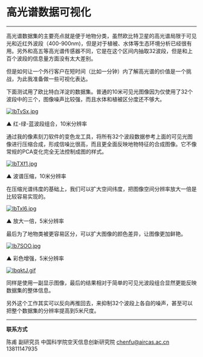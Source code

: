 

# 高光谱数据可视化

---

高光谱数据集的主要亮点就是便于地物分类，虽然欧比特卫星的高光谱局限于可见光和近红外波段（400-900nm)，但是对于植被、水体等生态环境分析已经很有用。另外和高五等高光谱传感器不同，它是在这个区间内抽取32波段，但是和上百个波段的信息量方面没有太大差别。

但是如何让一个外行客户在短时间（比如一分钟）内了解高光谱的价值是一个挑战，为此我准备做一些可视化表达。

下面测试用了欧比特白洋淀的数据集。普通的10米可见光图像因为仅使用了32个波段中的三个，图像噪声比较强，而且水体和植被区分度还不够大。

[![IbTvSx.jpg](https://z3.ax1x.com/2021/11/19/IbTvSx.jpg)](https://imgtu.com/i/IbTvSx)

▲ 红-绿-蓝波段组合，10米分辨率


通过我的像素刻刀软件的变色龙工具，将所有32个波段数据参考上面的可见光图像进行压缩合成，形成信噪比很高，而且更全面反映地物特征的合成图像。它不像常规的PCA变化完全无法控制成图的样式。

[![IbTXf1.jpg](https://z3.ax1x.com/2021/11/19/IbTXf1.jpg)](https://imgtu.com/i/IbTXf1)

▲ 波谱压缩，10米分辨率

在压缩光谱纬度的基础上，我们可以扩大空间纬度，把图像空间分辨率放大一倍是比较容易实现的。

[![IbTxl6.jpg](https://z3.ax1x.com/2021/11/19/IbTxl6.jpg)](https://imgtu.com/i/IbTxl6)

▲ 放大一倍，5米分辨率

最后为了地物类被更容易区分，可以扩大图像的颜色差异，让图像更加鲜艳。

[![Ib7SOO.jpg](https://z3.ax1x.com/2021/11/19/Ib7SOO.jpg)](https://imgtu.com/i/Ib7SOO)

▲ 彩色增强，5米分辨率



[![IbqktJ.gif](https://z3.ax1x.com/2021/11/19/IbqktJ.gif)](https://imgtu.com/i/IbqktJ)



同样是使用一副显示图像，最后的结果相对于简单的可见光波段组合显然更能反映数据集的整体信息。

另外这个工作其实可以反向再推回去，来抑制32个波段上各自的噪声，甚至可以把整个数据集的分辨率提高到5米尺度。



---

**联系方式**

陈甫 副研究员
中国科学院空天信息创新研究院
chenfu@aircas.ac.cn
13811147935



